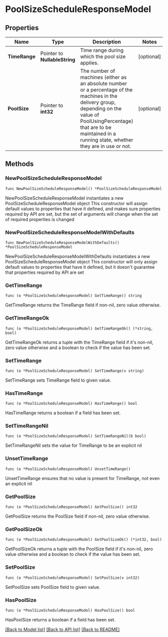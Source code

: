 # PoolSizeScheduleResponseModel

## Properties

Name | Type | Description | Notes
------------ | ------------- | ------------- | -------------
**TimeRange** | Pointer to **NullableString** | Time range during which the pool size applies. | [optional] 
**PoolSize** | Pointer to **int32** | The number of machines (either as an absolute number or a percentage of the machines in the delivery group, depending on the value of PoolUsingPercentage) that are to be maintained in a running state, whether they are in use or not. | [optional] 

## Methods

### NewPoolSizeScheduleResponseModel

`func NewPoolSizeScheduleResponseModel() *PoolSizeScheduleResponseModel`

NewPoolSizeScheduleResponseModel instantiates a new PoolSizeScheduleResponseModel object
This constructor will assign default values to properties that have it defined,
and makes sure properties required by API are set, but the set of arguments
will change when the set of required properties is changed

### NewPoolSizeScheduleResponseModelWithDefaults

`func NewPoolSizeScheduleResponseModelWithDefaults() *PoolSizeScheduleResponseModel`

NewPoolSizeScheduleResponseModelWithDefaults instantiates a new PoolSizeScheduleResponseModel object
This constructor will only assign default values to properties that have it defined,
but it doesn't guarantee that properties required by API are set

### GetTimeRange

`func (o *PoolSizeScheduleResponseModel) GetTimeRange() string`

GetTimeRange returns the TimeRange field if non-nil, zero value otherwise.

### GetTimeRangeOk

`func (o *PoolSizeScheduleResponseModel) GetTimeRangeOk() (*string, bool)`

GetTimeRangeOk returns a tuple with the TimeRange field if it's non-nil, zero value otherwise
and a boolean to check if the value has been set.

### SetTimeRange

`func (o *PoolSizeScheduleResponseModel) SetTimeRange(v string)`

SetTimeRange sets TimeRange field to given value.

### HasTimeRange

`func (o *PoolSizeScheduleResponseModel) HasTimeRange() bool`

HasTimeRange returns a boolean if a field has been set.

### SetTimeRangeNil

`func (o *PoolSizeScheduleResponseModel) SetTimeRangeNil(b bool)`

 SetTimeRangeNil sets the value for TimeRange to be an explicit nil

### UnsetTimeRange
`func (o *PoolSizeScheduleResponseModel) UnsetTimeRange()`

UnsetTimeRange ensures that no value is present for TimeRange, not even an explicit nil
### GetPoolSize

`func (o *PoolSizeScheduleResponseModel) GetPoolSize() int32`

GetPoolSize returns the PoolSize field if non-nil, zero value otherwise.

### GetPoolSizeOk

`func (o *PoolSizeScheduleResponseModel) GetPoolSizeOk() (*int32, bool)`

GetPoolSizeOk returns a tuple with the PoolSize field if it's non-nil, zero value otherwise
and a boolean to check if the value has been set.

### SetPoolSize

`func (o *PoolSizeScheduleResponseModel) SetPoolSize(v int32)`

SetPoolSize sets PoolSize field to given value.

### HasPoolSize

`func (o *PoolSizeScheduleResponseModel) HasPoolSize() bool`

HasPoolSize returns a boolean if a field has been set.


[[Back to Model list]](../README.md#documentation-for-models) [[Back to API list]](../README.md#documentation-for-api-endpoints) [[Back to README]](../README.md)


